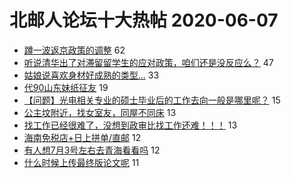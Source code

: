 # 北邮人论坛十大热帖 2020-06-07

- [蹲一波返京政策的调整](https://bbs.byr.cn/article/Talking/6200767) 62
- [听说清华出了对滞留留学生的应对政策，咱们还是没反应么？](https://bbs.byr.cn/article/GoAbroad/370934) 47
- [姑娘说喜欢身材好成熟的类型...](https://bbs.byr.cn/article/Feeling/3146604) 33
- [代90山东妹纸征友](https://bbs.byr.cn/article/Friends/1962610) 19
- [【问题】光电相关专业的硕士毕业后的工作去向一般是哪里呢？](https://bbs.byr.cn/article/AimGraduate/1191781) 15
- [公主坟附近，找女室友，同屋不同床](https://bbs.byr.cn/article/Home/124549) 13
- [找工作已经很难了，没想到政审比找工作还难！！！](https://bbs.byr.cn/article/Job/2090971) 13
- [海南免税店+日上拼单/直邮](https://bbs.byr.cn/article/Beauty/331039) 12
- [有人想7月3号左右去青海看看吗](https://bbs.byr.cn/article/Travel/144266) 12
- [什么时候上传最终版论文呢](https://bbs.byr.cn/article/Paper/40979) 11


